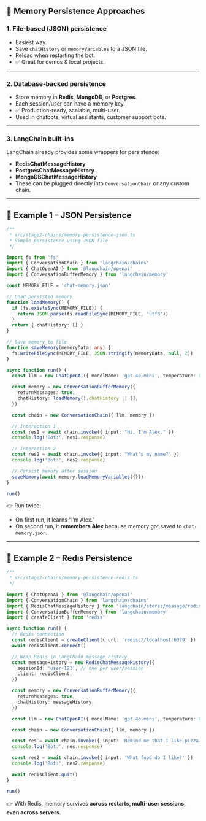 ## 🔹 Memory Persistence Approaches

### 1. **File-based (JSON) persistence**

- Easiest way.
- Save `chatHistory` or `memoryVariables` to a JSON file.
- Reload when restarting the bot.
- ✅ Great for demos & local projects.

---

### 2. **Database-backed persistence**

- Store memory in **Redis**, **MongoDB**, or **Postgres**.
- Each session/user can have a memory key.
- ✅ Production-ready, scalable, multi-user.
- Used in chatbots, virtual assistants, customer support bots.

---

### 3. **LangChain built-ins**

LangChain already provides some wrappers for persistence:

- **RedisChatMessageHistory**
- **PostgresChatMessageHistory**
- **MongoDBChatMessageHistory**
- These can be plugged directly into `ConversationChain` or any custom chain.

---

## 🔹 Example 1 – JSON Persistence

```ts
/**
 * src/stage2-chains/memory-persistence-json.ts
 * Simple persistence using JSON file
 */

import fs from 'fs'
import { ConversationChain } from 'langchain/chains'
import { ChatOpenAI } from '@langchain/openai'
import { ConversationBufferMemory } from 'langchain/memory'

const MEMORY_FILE = 'chat-memory.json'

// Load persisted memory
function loadMemory() {
  if (fs.existsSync(MEMORY_FILE)) {
    return JSON.parse(fs.readFileSync(MEMORY_FILE, 'utf8'))
  }
  return { chatHistory: [] }
}

// Save memory to file
function saveMemory(memoryData: any) {
  fs.writeFileSync(MEMORY_FILE, JSON.stringify(memoryData, null, 2))
}

async function run() {
  const llm = new ChatOpenAI({ modelName: 'gpt-4o-mini', temperature: 0 })

  const memory = new ConversationBufferMemory({
    returnMessages: true,
    chatHistory: loadMemory().chatHistory || [],
  })

  const chain = new ConversationChain({ llm, memory })

  // Interaction 1
  const res1 = await chain.invoke({ input: "Hi, I'm Alex." })
  console.log('Bot:', res1.response)

  // Interaction 2
  const res2 = await chain.invoke({ input: "What's my name?" })
  console.log('Bot:', res2.response)

  // Persist memory after session
  saveMemory(await memory.loadMemoryVariables({}))
}

run()
```

👉 Run twice:

- On first run, it learns “I’m Alex.”
- On second run, it **remembers Alex** because memory got saved to `chat-memory.json`.

---

## 🔹 Example 2 – Redis Persistence

```ts
/**
 * src/stage2-chains/memory-persistence-redis.ts
 */

import { ChatOpenAI } from '@langchain/openai'
import { ConversationChain } from 'langchain/chains'
import { RedisChatMessageHistory } from 'langchain/stores/message/redis'
import { ConversationBufferMemory } from 'langchain/memory'
import { createClient } from 'redis'

async function run() {
  // Redis connection
  const redisClient = createClient({ url: 'redis://localhost:6379' })
  await redisClient.connect()

  // Wrap Redis in LangChain message history
  const messageHistory = new RedisChatMessageHistory({
    sessionId: 'user-123', // one per user/session
    client: redisClient,
  })

  const memory = new ConversationBufferMemory({
    returnMessages: true,
    chatHistory: messageHistory,
  })

  const llm = new ChatOpenAI({ modelName: 'gpt-4o-mini', temperature: 0 })

  const chain = new ConversationChain({ llm, memory })

  const res = await chain.invoke({ input: 'Remind me that I like pizza 🍕' })
  console.log('Bot:', res.response)

  const res2 = await chain.invoke({ input: 'What food do I like?' })
  console.log('Bot:', res2.response)

  await redisClient.quit()
}

run()
```

👉 With Redis, memory survives **across restarts, multi-user sessions, even across servers**.
